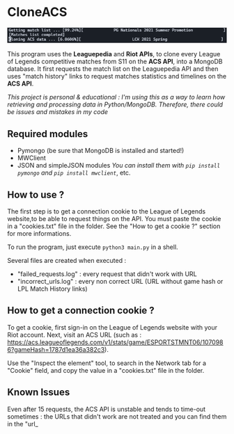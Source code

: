 # CloneACS

![](banner.png)

This program uses the **Leaguepedia** and **Riot APIs**, to clone every League of Legends competitive matches from S11 on the **ACS API**, into a MongoDB database. It first requests the match list on the Leaguepedia API and then uses "match history" links to request matches statistics and timelines on the **ACS API**.

*This project is personal & educational : I'm using this as a way to learn how retrieving and processing data in Python/MongoDB. Therefore, there could be issues and mistakes in my code*

## __Required modules__

* Pymongo (be sure that MongoDB is installed and started!)
* MWClient
* JSON and simpleJSON modules 
*You can install them with `pip install pymongo` and `pip install mwclient`*, etc.

## __How to use ?__

The first step is to get a connection cookie to the League of Legends website,to be able to request things on the API. You must paste the cookie in a "cookies.txt" file in the folder. See the "How to get a cookie ?" section for more informations.

To run the program, just execute `python3 main.py` in a shell.

Several files are created when executed : 
<br>
* "failed_requests.log" : every request that didn't work with URL
* "incorrect_urls.log" : every non correct URL (URL without game hash or LPL Match History links)

## __How to get a connection cookie ?__

To get a cookie, first sign-in on the League of Legends website with your Riot account. Next, visit an ACS URL (such as : https://acs.leagueoflegends.com/v1/stats/game/ESPORTSTMNT06/1070986?gameHash=1787d1ea36a382c3).

Use the "Inspect the element" tool, to search in the Network tab for a "Cookie" field, and copy the value in a "cookies.txt" file in the folder.

## __Known Issues__

Even after 15 requests, the ACS API is unstable and tends to time-out sometimes : the URLs that didn't work are not treated and you can find them in the "url_
